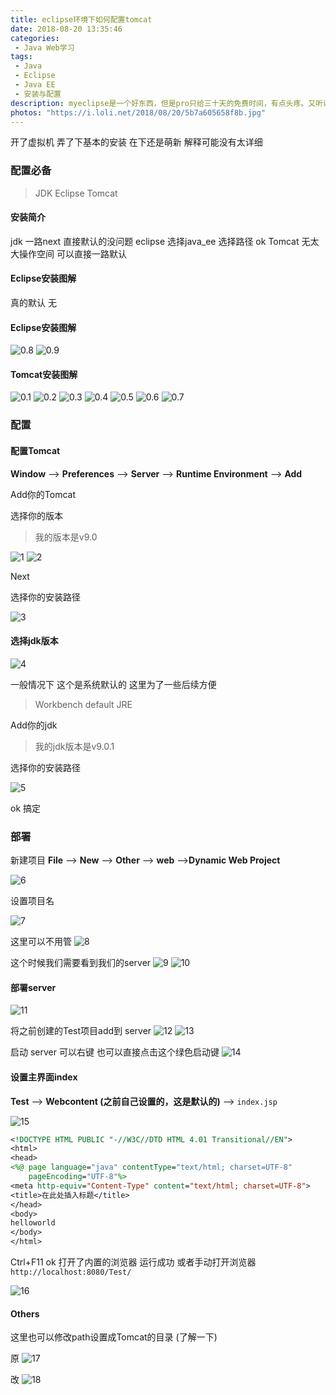 ```yaml
---
title: eclipse环境下如何配置tomcat
date: 2018-08-20 13:35:46
categories:
 - Java Web学习
tags:
 - Java
 - Eclipse
 - Java EE
 - 安装与配置
description: myeclipse是一个好东西，但是pro只给三十天的免费时间，有点头疼。又听说破解容易翻车，头又在隐隐作痛。老牌的eclipse说实在的 还是挺好用的
photos: "https://i.loli.net/2018/08/20/5b7a605658f8b.jpg"
---
```



开了虚拟机 弄了下基本的安装 在下还是萌新 解释可能没有太详细

### 配置必备

>JDK
>Eclipse
>Tomcat

#### 安装简介
jdk 一路next 直接默认的没问题
eclipse 选择java_ee 选择路径 ok
Tomcat 无太大操作空间 可以直接一路默认

#### Eclipse安装图解
真的默认 无

#### Eclipse安装图解
![0.8](How-to-configure-Tomcat-in-eclipse-environment/0.8.png)
![0.9](How-to-configure-Tomcat-in-eclipse-environment/0.9.png)

#### Tomcat安装图解
![0.1](How-to-configure-Tomcat-in-eclipse-environment/0.1.png)
![0.2](How-to-configure-Tomcat-in-eclipse-environment/0.2.png)
![0.3](How-to-configure-Tomcat-in-eclipse-environment/0.3.png)
![0.4](How-to-configure-Tomcat-in-eclipse-environment/0.4.png)
![0.5](How-to-configure-Tomcat-in-eclipse-environment/0.5.png)
![0.6](How-to-configure-Tomcat-in-eclipse-environment/0.6.png)
![0.7](How-to-configure-Tomcat-in-eclipse-environment/0.7.png)


### 配置

#### 配置Tomcat

**Window** --> **Preferences** --> **Server** --> **Runtime Environment** --> **Add**

Add你的Tomcat 

选择你的版本
>我的版本是v9.0

![1](How-to-configure-Tomcat-in-eclipse-environment/1.png)
![2](How-to-configure-Tomcat-in-eclipse-environment/2.png)

Next

选择你的安装路径

![3](How-to-configure-Tomcat-in-eclipse-environment/3.png)

#### 选择jdk版本


![4](How-to-configure-Tomcat-in-eclipse-environment/4.png)

一般情况下 这个是系统默认的 这里为了一些后续方便
>Workbench default JRE

Add你的jdk
>我的jdk版本是v9.0.1

选择你的安装路径

![5](How-to-configure-Tomcat-in-eclipse-environment/5.png)

ok 搞定

### 部署
新建项目
**File** --> **New** --> **Other** --> **web** -->**Dynamic Web Project**

![6](How-to-configure-Tomcat-in-eclipse-environment/6.png)

设置项目名

![7](How-to-configure-Tomcat-in-eclipse-environment/7.png)

这里可以不用管
![8](How-to-configure-Tomcat-in-eclipse-environment/8.png)

这个时候我们需要看到我们的server
![9](How-to-configure-Tomcat-in-eclipse-environment/9.png)
![10](How-to-configure-Tomcat-in-eclipse-environment/10.png)


#### 部署server

![11](How-to-configure-Tomcat-in-eclipse-environment/11.png)

将之前创建的Test项目add到 server
![12](How-to-configure-Tomcat-in-eclipse-environment/12.png)
![13](How-to-configure-Tomcat-in-eclipse-environment/13.png)

启动 server
可以右键 也可以直接点击这个绿色启动键
![14](How-to-configure-Tomcat-in-eclipse-environment/14.png)


#### 设置主界面index
**Test** --> **Webcontent (之前自己设置的，这是默认的)** --> `index.jsp`

![15](How-to-configure-Tomcat-in-eclipse-environment/15.png)

```jsp
<!DOCTYPE HTML PUBLIC "-//W3C//DTD HTML 4.01 Transitional//EN">
<html>
<head>
<%@ page language="java" contentType="text/html; charset=UTF-8"
    pageEncoding="UTF-8"%>
<meta http-equiv="Content-Type" content="text/html; charset=UTF-8">
<title>在此处插入标题</title>
</head>
<body>
helloworld
</body>
</html>
```
Ctrl+F11 ok 打开了内置的浏览器 运行成功
或者手动打开浏览器
`http://localhost:8080/Test/`

![16](How-to-configure-Tomcat-in-eclipse-environment/16.png)

#### Others
这里也可以修改path设置成Tomcat的目录 (了解一下)

原
![17](How-to-configure-Tomcat-in-eclipse-environment/17.png)

改
![18](How-to-configure-Tomcat-in-eclipse-environment/18.png)
